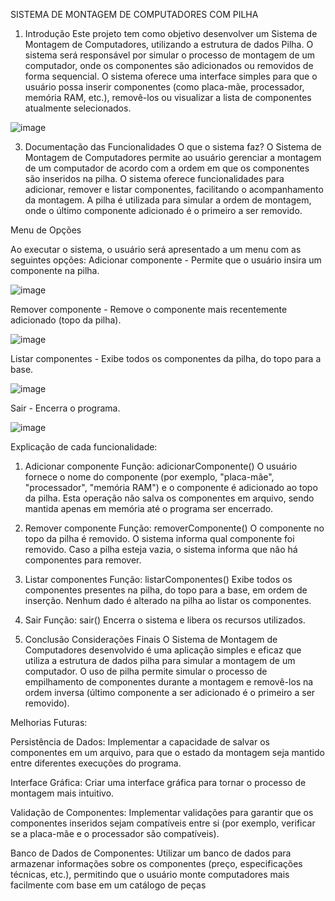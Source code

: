 SISTEMA DE MONTAGEM DE COMPUTADORES COM PILHA 

1. Introdução
Este projeto tem como objetivo desenvolver um Sistema de Montagem de Computadores, utilizando a estrutura de dados Pilha. O sistema será responsável por simular o processo de montagem de um computador, onde os componentes são adicionados ou removidos de forma sequencial. O sistema oferece uma interface simples para que o usuário possa inserir componentes (como placa-mãe, processador, memória RAM, etc.), removê-los ou visualizar a lista de componentes atualmente selecionados.

  ![image](https://github.com/user-attachments/assets/39a2754f-76f7-4b52-a884-0f4a9fbeda2b)

3. Documentação das Funcionalidades
O que o sistema faz?
O Sistema de Montagem de Computadores permite ao usuário gerenciar a montagem de um computador de acordo com a ordem em que os componentes são inseridos na pilha. O sistema oferece funcionalidades para adicionar, remover e listar componentes, facilitando o acompanhamento da montagem. A pilha é utilizada para simular a ordem de montagem, onde o último componente adicionado é o primeiro a ser removido.

Menu de Opções

Ao executar o sistema, o usuário será apresentado a um menu com as seguintes opções:
Adicionar componente - Permite que o usuário insira um componente na pilha.

![image](https://github.com/user-attachments/assets/d5b30ab0-dbcf-4f0a-90fa-a9aa70371276)

Remover componente - Remove o componente mais recentemente adicionado (topo da pilha).

![image](https://github.com/user-attachments/assets/41b64ee9-1bdc-455e-811f-e815104792a4)

Listar componentes - Exibe todos os componentes da pilha, do topo para a base.

![image](https://github.com/user-attachments/assets/513643e4-9cee-4610-8fd6-6ad2d44a9969)

Sair - Encerra o programa.

![image](https://github.com/user-attachments/assets/298a5843-678b-4ce6-892f-a0e0c413493c)


Explicação de cada funcionalidade:
1. Adicionar componente
Função: adicionarComponente()
O usuário fornece o nome do componente (por exemplo, "placa-mãe", "processador", "memória RAM") e o componente é adicionado ao topo da pilha.
Esta operação não salva os componentes em arquivo, sendo mantida apenas em memória até o programa ser encerrado.

3. Remover componente
Função: removerComponente()
O componente no topo da pilha é removido. O sistema informa qual componente foi removido.
Caso a pilha esteja vazia, o sistema informa que não há componentes para remover.

5. Listar componentes
Função: listarComponentes()
Exibe todos os componentes presentes na pilha, do topo para a base, em ordem de inserção.
Nenhum dado é alterado na pilha ao listar os componentes.

7. Sair
Função: sair()
Encerra o sistema e libera os recursos utilizados.

3. Conclusão
Considerações Finais
O Sistema de Montagem de Computadores desenvolvido é uma aplicação simples e eficaz que utiliza a estrutura de dados pilha para simular a montagem de um computador. O uso de pilha permite simular o processo de empilhamento de componentes durante a montagem e removê-los na ordem inversa (último componente a ser adicionado é o primeiro a ser removido).

Melhorias Futuras:

Persistência de Dados: Implementar a capacidade de salvar os componentes em um arquivo, para que o estado da montagem seja mantido entre diferentes execuções do programa.

Interface Gráfica: Criar uma interface gráfica para tornar o processo de montagem mais intuitivo.

Validação de Componentes: Implementar validações para garantir que os componentes inseridos sejam compatíveis entre si (por exemplo, verificar se a placa-mãe e o processador são compatíveis).

Banco de Dados de Componentes: Utilizar um banco de dados para armazenar informações sobre os componentes (preço, especificações técnicas, etc.), permitindo que o usuário monte computadores mais facilmente com base em um catálogo de peças

